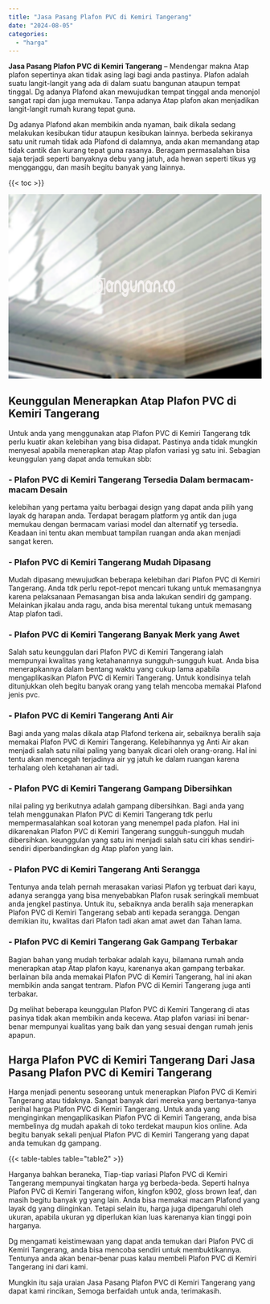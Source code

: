 ```yaml
---
title: "Jasa Pasang Plafon PVC di Kemiri Tangerang"
date: "2024-08-05"
categories: 
  - "harga"
---
```


**Jasa Pasang Plafon PVC di Kemiri Tangerang** – Mendengar makna Atap plafon sepertinya akan tidak asing lagi bagi anda pastinya. Plafon adalah suatu langit-langit yang ada di dalam suatu bangunan ataupun tempat tinggal. Dg adanya Plafond akan mewujudkan tempat tinggal anda menonjol sangat rapi dan juga memukau. Tanpa adanya Atap plafon akan menjadikan langit-langit rumah kurang tepat guna.

Dg adanya Plafond akan membikin anda nyaman, baik dikala sedang melakukan kesibukan tidur ataupun kesibukan lainnya. berbeda sekiranya satu unit rumah tidak ada Plafond di dalamnya, anda akan memandang atap tidak cantik dan kurang tepat guna rasanya. Beragam permasalahan bisa saja terjadi seperti banyaknya debu yang jatuh, ada hewan seperti tikus yg mengganggu, dan masih begitu banyak yang lainnya.

{{< toc >}}

![Jasa Pasang Plafon PVC di Kemiri Tangerang](/images/flafond-pvc-murah09.png)

## Keunggulan Menerapkan Atap Plafon PVC di Kemiri Tangerang

Untuk anda yang menggunakan atap Plafon PVC di Kemiri Tangerang tdk perlu kuatir akan kelebihan yang bisa didapat. Pastinya anda tidak mungkin menyesal apabila menerapkan atap Atap plafon variasi yg satu ini. Sebagian keunggulan yang dapat anda temukan sbb:

### \- Plafon PVC di Kemiri Tangerang Tersedia Dalam bermacam-macam Desain

kelebihan yang pertama yaitu berbagai design yang dapat anda pilih yang layak dg harapan anda. Terdapat beragam platform yg antik dan juga memukau dengan bermacam variasi model dan alternatif yg tersedia. Keadaan ini tentu akan membuat tampilan ruangan anda akan menjadi sangat keren.

### \- Plafon PVC di Kemiri Tangerang Mudah Dipasang

Mudah dipasang mewujudkan beberapa kelebihan dari Plafon PVC di Kemiri Tangerang. Anda tdk perlu repot-repot mencari tukang untuk memasangnya karena pelaksanaan Pemasangan bisa anda lakukan sendiri dg gampang. Melainkan jikalau anda ragu, anda bisa merental tukang untuk memasang Atap plafon tadi.

### \- Plafon PVC di Kemiri Tangerang Banyak Merk yang Awet

Salah satu keunggulan dari Plafon PVC di Kemiri Tangerang ialah mempunyai kwalitas yang ketahanannya sungguh-sungguh kuat. Anda bisa menerapkannya dalam bentang waktu yang cukup lama apabila mengaplikasikan Plafon PVC di Kemiri Tangerang. Untuk kondisinya telah ditunjukkan oleh begitu banyak orang yang telah mencoba memakai Plafond jenis pvc.

### \- Plafon PVC di Kemiri Tangerang Anti Air

Bagi anda yang malas dikala atap Plafond terkena air, sebaiknya beralih saja memakai Plafon PVC di Kemiri Tangerang. Kelebihannya yg Anti Air akan menjadi salah satu nilai paling yang banyak dicari oleh orang-orang. Hal ini tentu akan mencegah terjadinya air yg jatuh ke dalam ruangan karena terhalang oleh ketahanan air tadi.

### \- Plafon PVC di Kemiri Tangerang Gampang Dibersihkan

nilai paling yg berikutnya adalah gampang dibersihkan. Bagi anda yang telah menggunakan Plafon PVC di Kemiri Tangerang tdk perlu mempermasalahkan soal kotoran yang menempel pada plafon. Hal ini dikarenakan Plafon PVC di Kemiri Tangerang sungguh-sungguh mudah dibersihkan. keunggulan yang satu ini menjadi salah satu ciri khas sendiri-sendiri diperbandingkan dg Atap plafon yang lain.

### \- Plafon PVC di Kemiri Tangerang Anti Serangga

Tentunya anda telah pernah merasakan variasi Plafon yg terbuat dari kayu, adanya serangga yang bisa menyebabkan Plafon rusak seringkali membuat anda jengkel pastinya. Untuk itu, sebaiknya anda beralih saja menerapkan Plafon PVC di Kemiri Tangerang sebab anti kepada serangga. Dengan demikian itu, kwalitas dari Plafon tadi akan amat awet dan Tahan lama.

### \- Plafon PVC di Kemiri Tangerang Gak Gampang Terbakar

Bagian bahan yang mudah terbakar adalah kayu, bilamana rumah anda menerapkan atap Atap plafon kayu, karenanya akan gampang terbakar. berlainan bila anda memakai Plafon PVC di Kemiri Tangerang, hal ini akan membikin anda sangat tentram. Plafon PVC di Kemiri Tangerang juga anti terbakar.

Dg melihat beberapa keunggulan Plafon PVC di Kemiri Tangerang di atas pasinya tidak akan membikin anda kecewa. Atap plafon variasi ini benar-benar mempunyai kualitas yang baik dan yang sesuai dengan rumah jenis apapun.

## Harga Plafon PVC di Kemiri Tangerang Dari Jasa Pasang Plafon PVC di Kemiri Tangerang

Harga menjadi penentu seseorang untuk menerapkan Plafon PVC di Kemiri Tangerang atau tidaknya. Sangat banyak dari mereka yang bertanya-tanya perihal harga Plafon PVC di Kemiri Tangerang. Untuk anda yang menginginkan mengaplikasikan Plafon PVC di Kemiri Tangerang, anda bisa membelinya dg mudah apakah di toko terdekat maupun kios online. Ada begitu banyak sekali penjual Plafon PVC di Kemiri Tangerang yang dapat anda temukan dg gampang.

{{< table-tables table="table2" >}}

Harganya bahkan beraneka, Tiap-tiap variasi Plafon PVC di Kemiri Tangerang mempunyai tingkatan harga yg berbeda-beda. Seperti halnya Plafon PVC di Kemiri Tangerang wifon, kingfon k902, gloss brown leaf, dan masih begitu banyak yg yang lain. Anda bisa memakai macam Plafond yang layak dg yang diinginkan. Tetapi selain itu, harga juga dipengaruhi oleh ukuran, apabila ukuran yg diperlukan kian luas karenanya kian tinggi poin harganya.

Dg mengamati keistimewaan yang dapat anda temukan dari Plafon PVC di Kemiri Tangerang, anda bisa mencoba sendiri untuk membuktikannya. Tentunya anda akan benar-benar puas kalau membeli Plafon PVC di Kemiri Tangerang ini dari kami.

Mungkin itu saja uraian Jasa Pasang Plafon PVC di Kemiri Tangerang yang dapat kami rincikan, Semoga berfaidah untuk anda, terimakasih.
